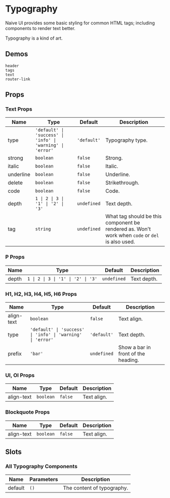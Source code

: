 # Typography

Naive UI provides some basic styling for common HTML tags; including components to render text better.

Typography is a kind of art.

## Demos

```demo
header
tags
text
router-link
```

## Props

### Text Props

| Name | Type | Default | Description |
| --- | --- | --- | --- |
| type | `'default' \| 'success' \| 'info' \| 'warning' \| 'error'` | `'default'` | Typography type. |
| strong | `boolean` | `false` | Strong. |
| italic | `boolean` | `false` | Italic. |
| underline | `boolean` | `false` | Underline. |
| delete | `boolean` | `false` | Strikethrough. |
| code | `boolean` | `false` | Code. |
| depth | `1 \| 2 \| 3 \| '1' \| '2' \| '3'` | `undefined` | Text depth. |
| tag | `string` | `undefined` | What tag should be this component be rendered as. Won't work when `code` or `del` is also used. |

### P Props

| Name  | Type                               | Default     | Description |
| ----- | ---------------------------------- | ----------- | ----------- |
| depth | `1 \| 2 \| 3 \| '1' \| '2' \| '3'` | `undefined` | Text depth. |

### H1, H2, H3, H4, H5, H6 Props

| Name | Type | Default | Description |
| --- | --- | --- | --- |
| align-text | `boolean` | `false` | Text align. |
| type | `'default' \| 'success' \| 'info' \| 'warning' \| 'error'` | `'default'` | Text depth. |
| prefix | `'bar'` | `undefined` | Show a bar in front of the heading. |

### Ul, Ol Props

| Name       | Type      | Default | Description |
| ---------- | --------- | ------- | ----------- |
| align-text | `boolean` | `false` | Text align. |

### Blockquote Props

| Name       | Type      | Default | Description |
| ---------- | --------- | ------- | ----------- |
| align-text | `boolean` | `false` | Text align. |

## Slots

### All Typography Components

| Name    | Parameters | Description                |
| ------- | ---------- | -------------------------- |
| default | `()`       | The content of typography. |
